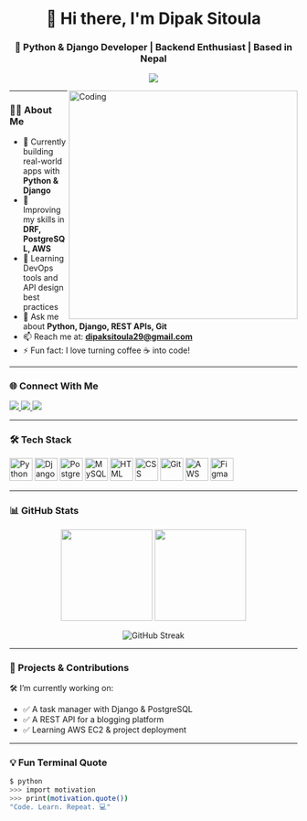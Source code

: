 <h1 align="center">👋 Hi there, I'm Dipak Sitoula</h1>
<h3 align="center">🚀 Python & Django Developer | Backend Enthusiast | Based in Nepal</h3>

<p align="center">
  <img src="https://readme-typing-svg.herokuapp.com/?lines=Passionate+Backend+Developer;Building+REST+APIs+with+Django;Always+Learning+and+Improving&center=true&width=500&height=45">
</p>

<img align="right" src="https://user-images.githubusercontent.com/74038190/212750999-42ff8a64-dad8-4772-9648-849968543991.gif" alt="Coding" width="400"/>

---

### 🧑‍💻 About Me

- 🔭 Currently building real-world apps with **Python & Django**
- 🌱 Improving my skills in **DRF, PostgreSQL, AWS**
- 🧠 Learning DevOps tools and API design best practices
- 💬 Ask me about **Python, Django, REST APIs, Git**
- 📫 Reach me at: **dipaksitoula29@gmail.com**
- ⚡ Fun fact: I love turning coffee ☕ into code!

---

### 🌐 Connect With Me

<p>
  <a href="https://www.linkedin.com/in/your-linkedin" target="_blank">
    <img src="https://img.shields.io/badge/LinkedIn-blue?logo=linkedin&style=for-the-badge" />
  </a>
  <a href="https://instagram.com/dipaksitoula29" target="_blank">
    <img src="https://img.shields.io/badge/Instagram-E4405F?logo=instagram&style=for-the-badge&logoColor=white" />
  </a>
  <a href="mailto:dipaksitoula29@gmail.com" target="_blank">
    <img src="https://img.shields.io/badge/Gmail-D14836?logo=gmail&style=for-the-badge&logoColor=white" />
  </a>
</p>

---

### 🛠️ Tech Stack

<p>
  <img src="https://cdn.jsdelivr.net/gh/devicons/devicon/icons/python/python-original.svg" height="40" alt="Python" />
  <img src="https://cdn.jsdelivr.net/gh/devicons/devicon/icons/django/django-plain.svg" height="40" alt="Django" />
  <img src="https://cdn.jsdelivr.net/gh/devicons/devicon/icons/postgresql/postgresql-original-wordmark.svg" height="40" alt="PostgreSQL" />
  <img src="https://cdn.jsdelivr.net/gh/devicons/devicon/icons/mysql/mysql-original-wordmark.svg" height="40" alt="MySQL" />
  <img src="https://cdn.jsdelivr.net/gh/devicons/devicon/icons/html5/html5-original-wordmark.svg" height="40" alt="HTML" />
  <img src="https://cdn.jsdelivr.net/gh/devicons/devicon/icons/css3/css3-original-wordmark.svg" height="40" alt="CSS" />
  <img src="https://cdn.jsdelivr.net/gh/devicons/devicon/icons/git/git-original.svg" height="40" alt="Git" />
  <img src="https://www.vectorlogo.zone/logos/amazon_aws/amazon_aws-icon.svg" height="40" alt="AWS" />
  <img src="https://www.vectorlogo.zone/logos/figma/figma-icon.svg" height="40" alt="Figma" />
</p>

---

### 📊 GitHub Stats

<p align="center">
  <img src="https://github-readme-stats.vercel.app/api?username=dipak-29&show_icons=true&theme=default&count_private=true" height="160"/>
  <img src="https://github-readme-stats.vercel.app/api/top-langs?username=dipak-29&layout=compact&theme=default" height="160"/>
</p>

<p align="center">
  <img src="https://github-readme-streak-stats.herokuapp.com?user=dipak-29&theme=default&hide_border=false" alt="GitHub Streak" />
</p>

---

### 🧰 Projects & Contributions

🛠 I’m currently working on:

- ✅ A task manager with Django & PostgreSQL  
- ✅ A REST API for a blogging platform  
- ✅ Learning AWS EC2 & project deployment  

---

### 💡 Fun Terminal Quote

```bash
$ python
>>> import motivation
>>> print(motivation.quote())
"Code. Learn. Repeat. 💻"
